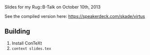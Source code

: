 Slides for my Rug::B-Talk on October 10th, 2013

See the compiled version here: https://speakerdeck.com/skade/virtus

## Building

1. Install ConTeXt
2. `context slides.tex`
